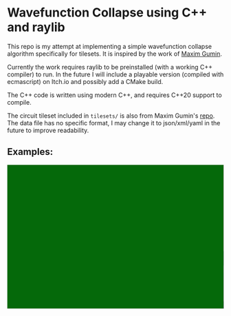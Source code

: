 # Wavefunction Collapse using C++ and raylib

This repo is my attempt at implementing a simple wavefunction collapse algorithm specifically for tilesets. It is inspired by the work of [Maxim Gumin](https://github.com/mxgmn/WaveFunctionCollapse).

Currently the work requires raylib to be preinstalled (with a working C++ compiler) to run. In the future I will include a playable version (compiled with ecmascript) on Itch.io and possibly add a CMake build.

The C++ code is written using modern C++, and requires C++20 support to compile. 

The circuit tileset included in `tilesets/` is also from Maxim Gumin's [repo](https://github.com/mxgmn/WaveFunctionCollapse/tree/master/tilesets/Circuit). The data file has no specific format, I may change it to json/xml/yaml in the future to improve readability.

## Examples:

<p align="center"><img alt="Circuit building animation" src="images/Animation.gif"></p>